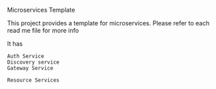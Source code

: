 Microservices Template

This project provides a template for microservices. Please refer to each read me file for more info

It has

    Auth Service
    Discovery service
    Gateway Service
    
    Resource Services
   

